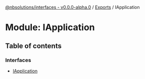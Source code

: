 [@nbsolutions/interfaces - v0.0.0-alpha.0](../README.md) / [Exports](../modules.md) / IApplication

# Module: IApplication

## Table of contents

### Interfaces

- [IApplication](../interfaces/IApplication.IApplication-1.md)
